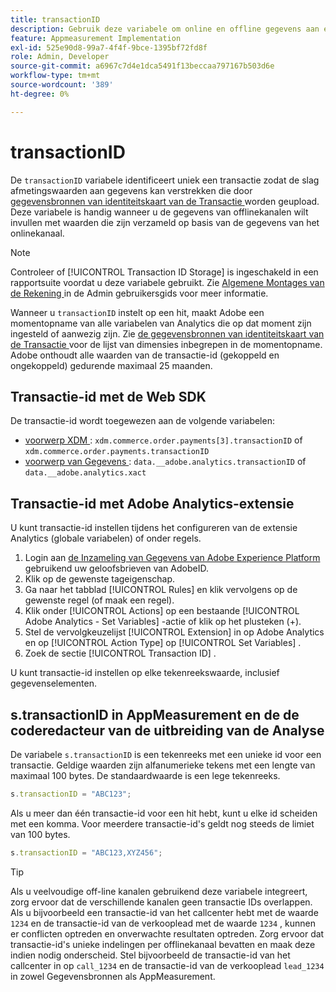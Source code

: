 ```yaml
---
title: transactionID
description: Gebruik deze variabele om online en offline gegevens aan elkaar te koppelen.
feature: Appmeasurement Implementation
exl-id: 525e90d8-99a7-4f4f-9bce-1395bf72fd8f
role: Admin, Developer
source-git-commit: a6967c7d4e1dca5491f13beccaa797167b503d6e
workflow-type: tm+mt
source-wordcount: '389'
ht-degree: 0%

---
```


# transactionID

De `transactionID` variabele identificeert uniek een transactie zodat de slag afmetingswaarden aan gegevens kan verstrekken die door [ gegevensbronnen van identiteitskaart van de Transactie ](/help/import/data-sources/transactionid.md) worden geupload. Deze variabele is handig wanneer u de gegevens van offlinekanalen wilt invullen met waarden die zijn verzameld op basis van de gegevens van het onlinekanaal.

>[!NOTE]
>
>Controleer of [!UICONTROL Transaction ID Storage] is ingeschakeld in een rapportsuite voordat u deze variabele gebruikt. Zie [ Algemene Montages van de Rekening ](/help/admin/tools/manage-rs/edit-settings/general/general-acct-settings-admin.md) in de Admin gebruikersgids voor meer informatie.

Wanneer u `transactionID` instelt op een hit, maakt Adobe een momentopname van alle variabelen van Analytics die op dat moment zijn ingesteld of aanwezig zijn. Zie [ de gegevensbronnen van identiteitskaart van de Transactie ](/help/import/data-sources/transactionid.md) voor de lijst van dimensies inbegrepen in de momentopname. Adobe onthoudt alle waarden van de transactie-id (gekoppeld en ongekoppeld) gedurende maximaal 25 maanden.

## Transactie-id met de Web SDK

De transactie-id wordt toegewezen aan de volgende variabelen:

* [ voorwerp XDM ](/help/implement/aep-edge/xdm-var-mapping.md): `xdm.commerce.order.payments[3].transactionID` of `xdm.commerce.order.payments.transactionID`
* [ voorwerp van Gegevens ](/help/implement/aep-edge/data-var-mapping.md): `data.__adobe.analytics.transactionID` of `data.__adobe.analytics.xact`

## Transactie-id met Adobe Analytics-extensie

U kunt transactie-id instellen tijdens het configureren van de extensie Analytics (globale variabelen) of onder regels.

1. Login aan [ de Inzameling van Gegevens van Adobe Experience Platform ](https://experience.adobe.com/data-collection) gebruikend uw geloofsbrieven van AdobeID.
2. Klik op de gewenste tageigenschap.
3. Ga naar het tabblad [!UICONTROL Rules] en klik vervolgens op de gewenste regel (of maak een regel).
4. Klik onder [!UICONTROL Actions] op een bestaande [!UICONTROL Adobe Analytics - Set Variables] -actie of klik op het plusteken (+).
5. Stel de vervolgkeuzelijst [!UICONTROL Extension] in op Adobe Analytics en op [!UICONTROL Action Type] op [!UICONTROL Set Variables] .
6. Zoek de sectie [!UICONTROL Transaction ID] .

U kunt transactie-id instellen op elke tekenreekswaarde, inclusief gegevenselementen.

## s.transactionID in AppMeasurement en de de coderedacteur van de uitbreiding van de Analyse

De variabele `s.transactionID` is een tekenreeks met een unieke id voor een transactie. Geldige waarden zijn alfanumerieke tekens met een lengte van maximaal 100 bytes. De standaardwaarde is een lege tekenreeks.

```js
s.transactionID = "ABC123";
```

Als u meer dan één transactie-id voor een hit hebt, kunt u elke id scheiden met een komma. Voor meerdere transactie-id&#39;s geldt nog steeds de limiet van 100 bytes.

```js
s.transactionID = "ABC123,XYZ456";
```

>[!TIP]
>
>Als u veelvoudige off-line kanalen gebruikend deze variabele integreert, zorg ervoor dat de verschillende kanalen geen transactie IDs overlappen. Als u bijvoorbeeld een transactie-id van het callcenter hebt met de waarde `1234` en de transactie-id van de verkooplead met de waarde `1234` , kunnen er conflicten optreden en onverwachte resultaten optreden. Zorg ervoor dat transactie-id&#39;s unieke indelingen per offlinekanaal bevatten en maak deze indien nodig onderscheid. Stel bijvoorbeeld de transactie-id van het callcenter in op `call_1234` en de transactie-id van de verkooplead `lead_1234` in zowel Gegevensbronnen als AppMeasurement.
